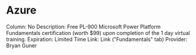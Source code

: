 # Azure

Column: No
Description: Free PL-900 Microsoft Power Platform Fundamentals certification (worth $99) upon completion of the 1 day virtual training.
Expiration: Limited Time
Link: Link ("Fundamentals" tab)
Provider: Bryan Guner